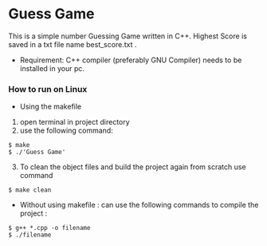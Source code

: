 # Guess Game
This is a simple number Guessing Game written in C++. Highest Score is saved in a txt file name best_score.txt .

* Requirement: C++ compiler (preferably GNU Compiler) needs to be installed in your pc.

### How to run on Linux
* Using the makefile
1. open terminal in project directory
2. use the following command:
```
$ make
$ ./'Guess Game'
```
3. To clean the object files and build the project again from scratch use command  
```
$ make clean
```

* Without using makefile : can use the following commands to compile the project :
```
$ g++ *.cpp -o filename
$ ./filename
```
